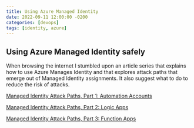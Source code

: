 ```yaml
---
title: Using Azure Managed Identity
date: 2022-09-11 12:00:00 -0200
categories: [devops]
tags: [identity, azure]
---
```

## Using Azure Managed Identity safely

When browsing the internet I stumbled upon an article series that explains how to use Azure Manages Identity and that explores attack paths that emerge out of Managed Identity assignments. It also suggest what to do to reduce the risk of attacks.

[Managed Identity Attack Paths, Part 1: Automation Accounts](https://posts.specterops.io/managed-identity-attack-paths-part-1-automation-accounts-82667d17187a "by Andy Robbins")

[Managed Identity Attack Paths, Part 2: Logic Apps](https://posts.specterops.io/managed-identity-attack-paths-part-2-logic-apps-52b29354fc54 "by Andy Robbins")

[Managed Identity Attack Paths, Part 3: Function Apps](https://posts.specterops.io/managed-identity-attack-paths-part-3-function-apps-300065251cbe "by Andy Robbins")

